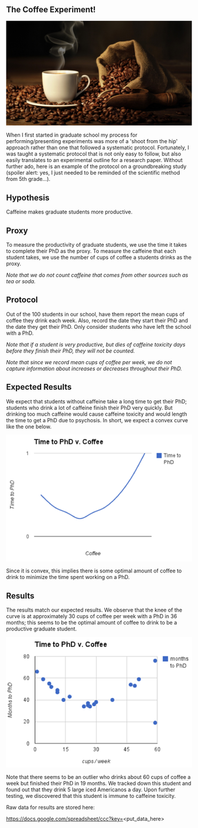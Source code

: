 ## The Coffee Experiment!

<img src="images/coffee.jpg" alt="hi" class="inline"/>

When I first started in graduate school my process for performing/presenting experiments was more of a 'shoot from the hip' approach rather than one that followed a systematic protocol. Fortunately, I was taught a systematic protocol that is not only easy to follow, but also easily translates to an experimental outline for a research paper. Without further ado,  here is an example of the protocol on a groundbreaking study (spoiler alert: yes, I just needed to be reminded of the scientific method from 5th grade...). 

## Hypothesis

Caffeine makes graduate students more productive.

## Proxy

To measure the productivity of graduate students, we use the time it takes to complete their
PhD as the proxy. To measure the caffeine that each student takes, we use the
number of cups of coffee a students drinks as the proxy.

*Note that we do not count caffeine that comes from other sources such as tea or soda.*

## Protocol

Out of the 100 students in our school, have them report the mean cups of coffee they drink
each week. Also, record the date they start their PhD and the date they get their PhD. Only
consider students who have left the school with a PhD.

*Note that if a student is very productive, but dies of caffeine toxicity days before they finish
their PhD, they will not be counted.*

*Note that since we record mean cups of coffee per week, we do not capture information about
increases or decreases throughout their PhD.*

## Expected Results

We expect that students without caffeine take a long time to get their PhD; students who drink
a lot of caffeine finish their PhD very quickly. But drinking too much caffeine would cause
caffeine toxicity and would length the time to get a PhD due to psychosis. In short, we expect
a convex curve like the one below.

<img src="images/chart1.png" alt="hi" class="inline"/>

Since it is convex, this implies there is some optimal amount of coffee to drink to minimize the
time spent working on a PhD.

## Results

The results match our expected results. We observe that the knee of the curve is at
approximately 30 cups of coffee per week with a PhD in 36 months; this seems to be the
optimal amount of coffee to drink to be a productive graduate student.

<img src="images/chart2.png" alt="hi" class="inline"/>

Note that there seems to be an outlier who drinks about 60 cups of coffee a week but finished
their PhD in 19 months. We tracked down this student and found out that they drink 5 large
iced Americanos a day. Upon further testing, we discovered that this student is immune to
caffeine toxicity.

Raw data for results are stored here:

https://docs.google.com/spreadsheet/ccc?key=<put_data_here>

